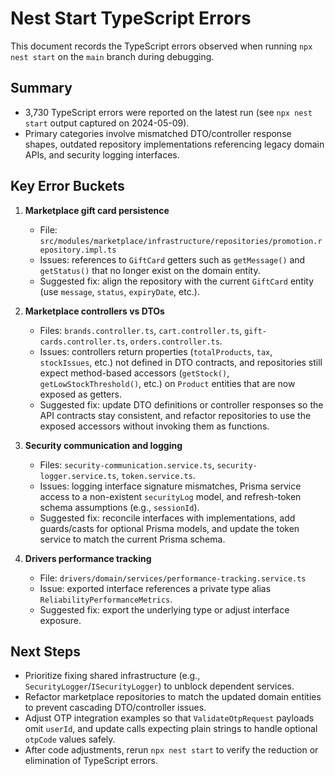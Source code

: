 # Nest Start TypeScript Errors

This document records the TypeScript errors observed when running `npx nest start` on the `main` branch during debugging.

## Summary
- 3,730 TypeScript errors were reported on the latest run (see `npx nest start` output captured on 2024-05-09).
- Primary categories involve mismatched DTO/controller response shapes, outdated repository implementations referencing legacy domain APIs, and security logging interfaces.

## Key Error Buckets
1. **Marketplace gift card persistence**
   - File: `src/modules/marketplace/infrastructure/repositories/promotion.repository.impl.ts`
   - Issues: references to `GiftCard` getters such as `getMessage()` and `getStatus()` that no longer exist on the domain entity.
   - Suggested fix: align the repository with the current `GiftCard` entity (use `message`, `status`, `expiryDate`, etc.).

2. **Marketplace controllers vs DTOs**
   - Files: `brands.controller.ts`, `cart.controller.ts`, `gift-cards.controller.ts`, `orders.controller.ts`.
   - Issues: controllers return properties (`totalProducts`, `tax`, `stockIssues`, etc.) not defined in DTO contracts, and repositories still expect method-based accessors (`getStock()`, `getLowStockThreshold()`, etc.) on `Product` entities that are now exposed as getters.
   - Suggested fix: update DTO definitions or controller responses so the API contracts stay consistent, and refactor repositories to use the exposed accessors without invoking them as functions.

3. **Security communication and logging**
   - Files: `security-communication.service.ts`, `security-logger.service.ts`, `token.service.ts`.
   - Issues: logging interface signature mismatches, Prisma service access to a non-existent `securityLog` model, and refresh-token schema assumptions (e.g., `sessionId`).
   - Suggested fix: reconcile interfaces with implementations, add guards/casts for optional Prisma models, and update the token service to match the current Prisma schema.

4. **Drivers performance tracking**
   - File: `drivers/domain/services/performance-tracking.service.ts`
   - Issue: exported interface references a private type alias `ReliabilityPerformanceMetrics`.
   - Suggested fix: export the underlying type or adjust interface exposure.

## Next Steps
- Prioritize fixing shared infrastructure (e.g., `SecurityLogger`/`ISecurityLogger`) to unblock dependent services.
- Refactor marketplace repositories to match the updated domain entities to prevent cascading DTO/controller issues.
- Adjust OTP integration examples so that `ValidateOtpRequest` payloads omit `userId`, and update calls expecting plain strings to handle optional `otpCode` values safely.
- After code adjustments, rerun `npx nest start` to verify the reduction or elimination of TypeScript errors.
